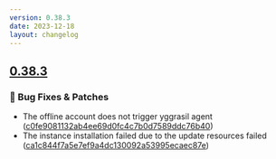 ```yaml
---
version: 0.38.3
date: 2023-12-18
layout: changelog
---
```

## [0.38.3](#0.38.3)
### 🐛 Bug Fixes & Patches

- The offline account does not trigger yggrasil agent ([c0fe9081132ab4ee69d0fc4c7b0d7589ddc76b40](https://github.com/Voxelum/x-minecraft-launcher/commit/c0fe9081132ab4ee69d0fc4c7b0d7589ddc76b40))
- The instance installation failed due to the update resources failed ([ca1c844f7a5e7ef9a4dc130092a53995ecaec87e](https://github.com/Voxelum/x-minecraft-launcher/commit/ca1c844f7a5e7ef9a4dc130092a53995ecaec87e))
